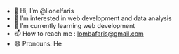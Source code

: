 - 👋 Hi, I’m @lionelfaris
- 👀 I’m interested in web development and data analysis
- 🌱 I’m currently learning web development
- 📫 How to reach me : lombafaris@gmail.com
- 😄 Pronouns: He


<!---
lionelfaris/lionelfaris is a ✨ special ✨ repository because its `README.md` (this file) appears on your GitHub profile.
You can click the Preview link to take a look at your changes.
--->
